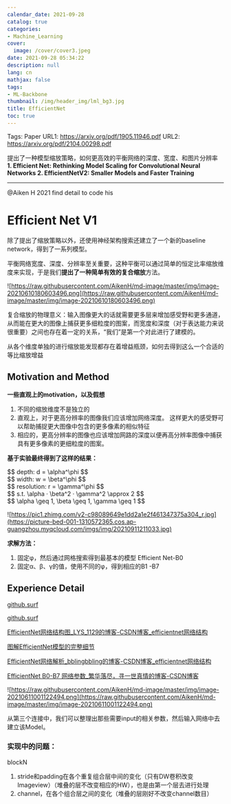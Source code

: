```yaml
---
calendar_date: 2021-09-28
catalog: true
categories:
- Machine_Learning
cover:
  image: /cover/cover3.jpeg
date: 2021-09-28 05:34:22
description: null
lang: cn
mathjax: false
tags:
- ML-Backbone
thumbnail: /img/header_img/lml_bg3.jpg
title: EfficientNet
toc: true
---
```


Tags: Paper
URL1: https://arxiv.org/pdf/1905.11946.pdf
URL2: https://arxiv.org/pdf/2104.00298.pdf

提出了一种模型缩放策略，如何更高效的平衡网络的深度、宽度、和图片分辨率
**1. Efficient Net: Rethinking Model Scaling for Convolutional Neural Networks
2. EfficientNetV2: Smaller Models and Faster Training**

---

@Aiken H 2021 find detail to code his 

# Efficient Net V1

除了提出了缩放策略以外，还使用神经架构搜索还建立了一个新的baseline network，得到了一系列模型。

平衡网络宽度、深度、分辨率至关重要，这种平衡可以通过简单的恒定比率缩放维度来实现，于是我们**提出了一种简单有效的复合缩放**方法。

![https://raw.githubusercontent.com/AikenH/md-image/master/img/image-20210610180603496.png](https://raw.githubusercontent.com/AikenH/md-image/master/img/image-20210610180603496.png)

复合缩放的物理意义：输入图像更大的话就需要更多层来增加感受野和更多通道，从而能在更大的图像上捕获更多细粒度的图案，而宽度和深度（对于表达能力来说很重要）之间也存在着一定的关系，“我们”是第一个对此进行了建模的。

从各个维度单独的进行缩放能发现都存在着增益瓶颈，如何去得到这么一个合适的等比缩放增益


## Motivation and Method

**一些直观上的motivation，以及假想**

1. 不同的缩放维度不是独立的 
2. 直观上，对于更高分辨率的图像我们应该增加网络深度。
这样更大的感受野可以帮助捕捉更大图像中包含的更多像素的相似特征  
3. 相应的，更高分辨率的图像也应该增加网路的深度以便再高分辨率图像中捕获具有更多像素的更细粒度的图案。

**基于实验最终得到了这样的结果：**

 
<div>
$$ depth: d = \alpha^\phi $$
</div>
 
 
<div>
$$ width: w = \beta^\phi $$
</div>
 
 
<div>
$$ resolution: r = \gamma^\phi $$
</div>
 
 
<div>
$$ s.t. \alpha · \beta^2 · \gamma^2 \approx 2 $$
</div>
 
 
<div>
$$ \alpha \geq 1, \beta \geq 1, \gamma \geq 1 $$
</div>
 

![https://pic1.zhimg.com/v2-c98089649e1dd2a1e2f461347375a304_r.jpg](https://picture-bed-001-1310572365.cos.ap-guangzhou.myqcloud.com/imgs/img/20210911211033.jpg)

**求解方法：**

1. 固定φ，然后通过网格搜索得到最基本的模型 Efficient Net-B0
2. 固定α、β、γ的值，使用不同的φ，得到相应的B1 -B7

## Experience Detail

[github.surf](https://github.surf/rwightman/pytorch-image-models/blob/HEAD/timm/models/efficientnet_blocks.py)

[github.surf](https://github.surf/facebookresearch/pycls/blob/HEAD/pycls/models/effnet.py)

[EfficientNet网络结构图_LYS_1129的博客-CSDN博客_efficientnet网络结构](https://blog.csdn.net/weixin_43915511/article/details/108285329?utm_medium=distribute.pc_aggpage_search_result.none-task-blog-2~aggregatepage~first_rank_v2~rank_aggregation-2-108285329.pc_agg_rank_aggregation&utm_term=efficientnet%E7%BD%91%E7%BB%9C%E7%BB%93%E6%9E%84&spm=1000.2123.3001.4430)

[图解EfficientNet模型的完整细节](https://cloud.tencent.com/developer/article/1699699)

[EfficientNet网络解析_bblingbbling的博客-CSDN博客_efficientnet网络结构](https://blog.csdn.net/bblingbbling/article/details/107113806)

[EfficientNet B0-B7 网络参数_繁华落尽，寻一世真情的博客-CSDN博客](https://blog.csdn.net/weixin_43509698/article/details/113824833)

![https://raw.githubusercontent.com/AikenH/md-image/master/img/image-20210611001122494.png](https://raw.githubusercontent.com/AikenH/md-image/master/img/image-20210611001122494.png)

从第三个连接中，我们可以整理出那些需要input的相关参数，然后输入网络中去建立该Model。

### 实现中的问题：

blockN

1. stride和padding在各个重复组合层中间的变化（只有DW卷积改变Imageview）（堆叠的层不改变相应的HW），也是由第一个层去进行处理
2. channel，在各个组合层之间的变化（堆叠的层刚好不改变channel数目）